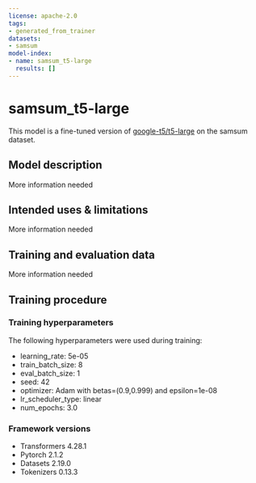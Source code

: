 ```yaml
---
license: apache-2.0
tags:
- generated_from_trainer
datasets:
- samsum
model-index:
- name: samsum_t5-large
  results: []
---
```


<!-- This model card has been generated automatically according to the information the Trainer had access to. You
should probably proofread and complete it, then remove this comment. -->

# samsum_t5-large

This model is a fine-tuned version of [google-t5/t5-large](https://huggingface.co/google-t5/t5-large) on the samsum dataset.

## Model description

More information needed

## Intended uses & limitations

More information needed

## Training and evaluation data

More information needed

## Training procedure

### Training hyperparameters

The following hyperparameters were used during training:
- learning_rate: 5e-05
- train_batch_size: 8
- eval_batch_size: 1
- seed: 42
- optimizer: Adam with betas=(0.9,0.999) and epsilon=1e-08
- lr_scheduler_type: linear
- num_epochs: 3.0

### Framework versions

- Transformers 4.28.1
- Pytorch 2.1.2
- Datasets 2.19.0
- Tokenizers 0.13.3
